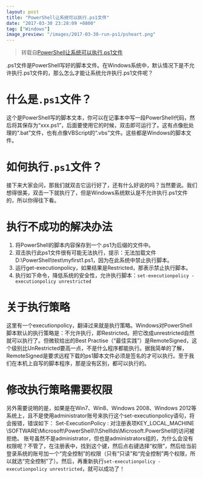 ```yaml
---
layout: post
title: "PowerShell让系统可以执行.ps1文件"
date: "2017-03-30 23:28:09 +0800"
tag: ["Windows"]
image_preview: "/images/2017-03-30-run-ps1/psheart.png"
---
```



> 转载自[PowerShell让系统可以执行.ps1文件](http://www.splaybow.com/post/powershellexecps1.html)

.ps1文件是PowerShell写好的脚本文件。在Windows系统中，默认情况下是不允许执行.ps1文件的，那么怎么才能让系统允许执行.ps1文件呢？

# 什么是`.ps1`文件？

这个是PowerShell写的脚本文本，你可以在记事本中写一段PowerShell代码，然后将其保存为“xxx.ps1”，后面要使用它的时候，双击即可运行了。这有点像批处理的“.bat”文件，也有点像VBScript的“.vbs”文件。这些都是Windows的脚本文件。

# 如何执行`.ps1`文件？

接下来大家会问，那我们就双击它运行好了，还有什么好说的吗？当然要说。我们想得很美，双击一下就执行了，但是Windows系统默认是不允许执行.ps1文件的，所以你得往下看。 

# 执行不成功的解决办法

1. 将PowerShell的脚本内容保存到一个.ps1为后缀的文件中。
1. 双击执行此ps1文件很有可能无法执行，提示：无法加载文件 D:\PowerShell\test\myfirst1.ps1，因为在此系统中禁止执行脚本。
1. 运行get-executionpolicy，如果结果是Restricted，那表示禁止执行脚本。
1. 执行如下命令，降低系统的安全性，允许执行脚本：`set-executionpolicy -executionpolicy unrestricted`

# 关于执行策略

这里有一个executionpolicy，翻译过来就是执行策略。Windows对PowerShell脚本默认的执行策略是：不允许执行，即Restricted。把它改成unrestricted自然就可以执行了。但微软给出的Best Practise（“最佳实践”）是RemoteSigned，这个级别比UnRestricted要高一点，不是什么程序都能执行。据我简单的了解，RemoteSigned是要求远程下载的ps1脚本文件必须是签名的才可以执行。至于我们在本机上自写的脚本程序，那是没有区别，都可以执行的。

# 修改执行策略需要权限

另外需要说明的是，如果是在Win7、Win8、Windows 2008、Windows 2012等系统上，且不是使用administrator账号来执行这个set-executionpolicy语句，将会报错，错误如下：
Set-ExecutionPolicy : 对注册表项<span style="word-break: break-all;">KEY_LOCAL_MACHINE\SOFTWARE\Microsoft\PowerShell\1\ShellIds\Microsoft.PowerShell</span>的访问被拒绝。
账号虽然不是administrator，但也是administrators组的，为什么会没有权限呢？不管了，在注册表中，找到这个键，然后点右键选择“权限”，然后给当前登录系统的账号加一个“完全控制”的权限（只有“只读”和“完全控制”两个权限，所以就选“完全控制”了）。然后，再重新执行`set-executionpolicy -executionpolicy unrestricted`，就可以成功了！